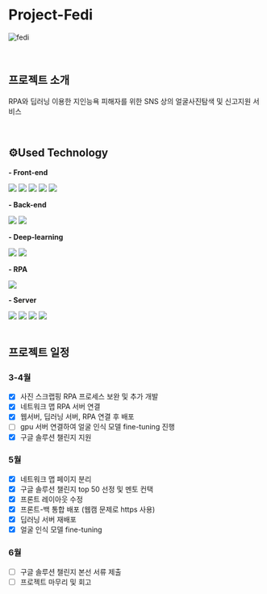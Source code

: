 # Project-Fedi
![fedi](https://user-images.githubusercontent.com/70956926/160648926-7af1486e-82ec-4076-8961-f66a605205e9.png)

<br>

## 프로젝트 소개
RPA와 딥러닝 이용한 지인능욕 피해자를 위한 SNS 상의 얼굴사진탐색 및 신고지원 서비스 

<br>

## ⚙Used Technology
<p > <b>- Front-end</b> </p>
<div >
<img src="https://img.shields.io/badge/React Hooks-61DAFB?style=flat-square&logo=React&logoColor=white"/>
<img src="https://img.shields.io/badge/Meterial UI-757575?style=flat-square&logo=Material Design&logoColor=white"/>
<img src="https://img.shields.io/badge/Styled Components-DB7093?style=flat-square&logo=styled-components&logoColor=white"/>
<img src="https://img.shields.io/badge/Redux thunk-764ABC?style=flat-square&logo=Redux&logoColor=white"/>
<img src="https://img.shields.io/badge/D3.js-F9A03C?style=flat-square&logo=D3.js&logoColor=white"/></div>

<p > <b>- Back-end</b> </p>
<div >
<img src="https://img.shields.io/badge/Spring Boot-6DB33F?style=flat-square&logo=Spring Boot&logoColor=white"/>
<img src="https://img.shields.io/badge/MySQL-4479A1?style=flat-square&logo=MySQL&logoColor=white"/></div>

<p > <b>- Deep-learning</b> </p>
<div>
<img src="https://img.shields.io/badge/Tensorflow-FF6F00?style=flat-square&logo=TensorFlow&logoColor=white"/>
<img src="https://img.shields.io/badge/Flask-000000?style=flat-square&logo=Flask&logoColor=white"/>
</div>

<p > <b>- RPA</b> </p>
<div>
<img src="https://img.shields.io/badge/UiPath-ff0000?style=flat-square&logoColor=white"/></div>

<p > <b>- Server</b> </p>
<div >
<img src="https://img.shields.io/badge/AWS-232F3E?style=flat-square&logo=Amazon AWS&logoColor=white"/>
<img src="https://img.shields.io/badge/Amazon S3-569A31?style=flat-square&logo=Amazon S3&logoColor=white"/>
<img src="https://img.shields.io/badge/Microsoft Azure-0078D4?style=flat-square&logo=Microsoft Azure&logoColor=white"/>
<img src="https://img.shields.io/badge/NGINX-009639?style=flat-square&logo=NGINX&logoColor=white"/>
</div>
<br>

## 프로젝트 일정
### 3-4월
- [x] 사진 스크랩핑 RPA 프로세스 보완 및 추가 개발
- [x] 네트워크 맵 RPA 서버 연결
- [x] 웹서버, 딥러닝 서버, RPA 연결 후 배포
- [ ] gpu 서버 연결하여 얼굴 인식 모델 fine-tuning 진행
- [x] 구글 솔루션 챌린지 지원

### 5월
- [x] 네트워크 맵 페이지 분리
- [x] 구글 솔루션 챌린지 top 50 선정 및 멘토 컨택
- [x] 프론트 레이아웃 수정
- [x] 프론트-백 통합 배포 (웹캠 문제로 https 사용)
- [x] 딥러닝 서버 재배포
- [x] 얼굴 인식 모델 fine-tuning

### 6월
- [ ] 구글 솔루션 챌린지 본선 서류 제출
- [ ] 프로젝트 마무리 및 회고
